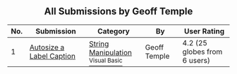 ﻿<div align="center">

## All Submissions by Geoff Temple

</div>

No.  | Submission | Category | By   | User Rating
---- | ---------- | -------- | ---- | -----------
1 | [Autosize a Label Caption<br />](https://github.com/Planet-Source-Code/geoff-temple-autosize-a-label-caption__1-6998) | [String Manipulation<br /><sup>Visual Basic</sup>](../ByCategory/string-manipulation__1-5.md) | Geoff Temple | 4.2 (25 globes from 6 users)
